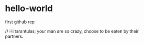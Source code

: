# hello-world
first github rep

// Hi tarantulas; your man are so crazy, choose to be eaten by their partners.

